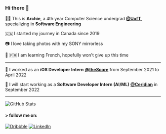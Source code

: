 ### Hi there 👋
👨‍💻 This is **Archie**, a 4th year Computer Science undergrad **[@UofT](https://www.utoronto.ca)**, specializing in **Software Engineering**

🇨🇦 I started my journey in Canada since 2019

📷 I love taking photos with my SONY mirrorless

📖 🇫🇷 I am learning French, hopefully won't give up this time

---

🍎 I worked as an **iOS Developer Intern** **[@theScore](https://www.linkedin.com/company/thescore/)** from September 2021 to April 2022

🤖️ I will start working as a **Software Developer Intern (AI/ML)** **[@Ceridian](https://www.linkedin.com/company/ceridian/)** in September 2022

---

![GitHub Stats](https://github-readme-stats.vercel.app/api?username=archie-lhd&bg_color=30,e96443,904e95&title_color=fff&text_color=fff&icon_color=fff&show_icons=true&hide=issues,contribs&count_private=true)

#### > follow me on:
[![Dribbble](https://img.shields.io/badge/LinkedIn-0077B5?style=for-the-badge&logo=linkedin&logoColor=white)](https://linkedin.com/in/archie-liu)
[![LinkedIn](https://img.shields.io/badge/Dribbble-EA4C89?style=for-the-badge&logo=dribbble&logoColor=white)](https://dribbble.com/ArchieLiu)
